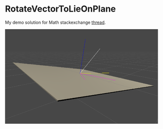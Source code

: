 # RotateVectorToLieOnPlane 

My demo solution for Math stackexchange [thread](https://math.stackexchange.com/questions/2389674/rotate-vector-along-axis-so-that-it-lies-on-a-plane).

![Preview of the demo](preview.png)